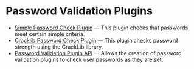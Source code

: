 # Password Validation Plugins

- [Simple Password Check Plugin](/columns-storage-engines-and-plugins/plugins/password-validation-plugins/simple-password-check-plugin/) — This plugin checks that passwords meet certain simple criteria.
- [Cracklib Password Check Plugin](/columns-storage-engines-and-plugins/plugins/password-validation-plugins/cracklib-password-check-plugin/) — This plugin checks password strength using the CrackLib library.
- [Password Validation Plugin API](/kb/en/library/training-tutorials/advanced-mariadb-articles/development-articles/mariadb-internals-documentation/password-validation/) — Allows the creation of password validation plugins to check user passwords as they are set.